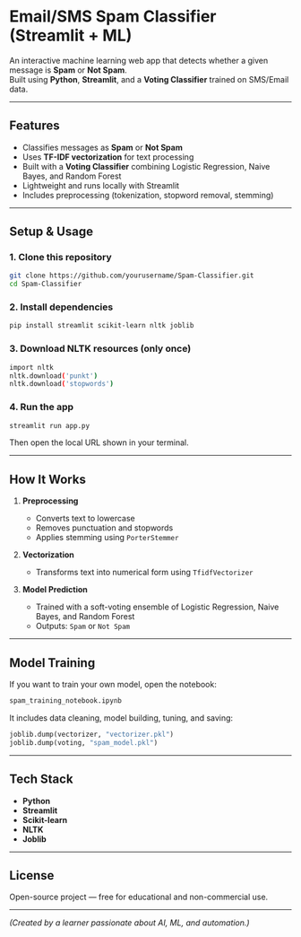 # Email/SMS Spam Classifier (Streamlit + ML)

An interactive machine learning web app that detects whether a given message is **Spam** or **Not Spam**.  
Built using **Python**, **Streamlit**, and a **Voting Classifier** trained on SMS/Email data.

---

## Features
- Classifies messages as **Spam** or **Not Spam**
- Uses **TF-IDF vectorization** for text processing  
- Built with a **Voting Classifier** combining Logistic Regression, Naive Bayes, and Random Forest  
- Lightweight and runs locally with Streamlit  
- Includes preprocessing (tokenization, stopword removal, stemming)

---

## Setup & Usage

### 1. Clone this repository
```bash
git clone https://github.com/yourusername/Spam-Classifier.git
cd Spam-Classifier
```

### 2. Install dependencies
```bash
pip install streamlit scikit-learn nltk joblib
```

### 3. Download NLTK resources (only once)
```bash
import nltk
nltk.download('punkt')
nltk.download('stopwords')
```

### 4. Run the app
```bash
streamlit run app.py
```

Then open the local URL shown in your terminal.

---

## How It Works
1. **Preprocessing**  
   - Converts text to lowercase  
   - Removes punctuation and stopwords  
   - Applies stemming using `PorterStemmer`

2. **Vectorization**  
   - Transforms text into numerical form using `TfidfVectorizer`

3. **Model Prediction**  
   - Trained with a soft-voting ensemble of Logistic Regression, Naive Bayes, and Random Forest  
   - Outputs: `Spam` or `Not Spam`

---

## Model Training
If you want to train your own model, open the notebook:  
```bash
spam_training_notebook.ipynb
```
It includes data cleaning, model building, tuning, and saving:
```python
joblib.dump(vectorizer, "vectorizer.pkl")
joblib.dump(voting, "spam_model.pkl")
```

---

## Tech Stack
- **Python**
- **Streamlit**
- **Scikit-learn**
- **NLTK**
- **Joblib**

---

## License
Open-source project — free for educational and non-commercial use.

---

*(Created by a learner passionate about AI, ML, and automation.)*
